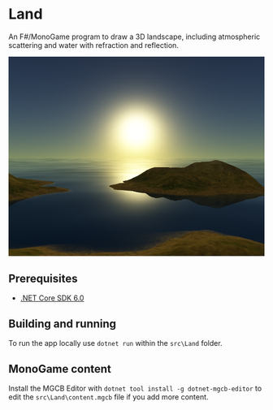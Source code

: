 # Land

An F#/MonoGame program to draw a 3D landscape, including atmospheric scattering and water with refraction and reflection.

![sunset](docs/sunset.png)

## Prerequisites

- [.NET Core SDK 6.0](https://dotnet.microsoft.com/download/)

## Building and running

To run the app locally use `dotnet run` within the `src\Land` folder.

## MonoGame content

Install the MGCB Editor with `dotnet tool install -g dotnet-mgcb-editor` to edit the `src\Land\content.mgcb` file if you add more content.
